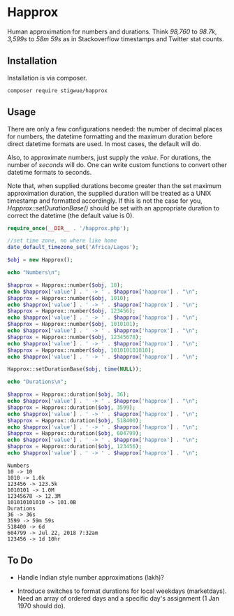 # Happrox

Human approximation for numbers and durations. Think _98,760_ to _98.7k_, _3,599s_ to _58m 59s_ as in Stackoverflow timestamps and Twitter stat counts.

## Installation

Installation is via composer.

```
composer require stigwue/happrox
```

## Usage

There are only a few configurations needed: the number of decimal places for numbers, the datetime formatting and the maximum duration before direct datetime formats are used. In most cases, the default will do.

Also, to approximate numbers, just supply the _value_. For durations, the number of _seconds_ will do. One can write custom functions to convert other datetime formats to seconds.

Note that, when supplied durations become greater than the set maximum approximation duration, the supplied duration will be treated as a UNIX timestamp and formatted accordingly. If this is not the case for you, _Happrox::setDurationBase()_ should be set with an appropriate duration to correct the datetime (the default value is 0).

```php
require_once(__DIR__ . '/happrox.php');

//set time zone, no where like home
date_default_timezone_set('Africa/Lagos');

$obj = new Happrox();

echo "Numbers\n";

$happrox = Happrox::number($obj, 10);
echo $happrox['value'] . ' -> ' . $happrox['happrox'] . "\n";
$happrox = Happrox::number($obj, 1010);
echo $happrox['value'] . ' -> ' . $happrox['happrox'] . "\n";
$happrox = Happrox::number($obj, 123456);
echo $happrox['value'] . ' -> ' . $happrox['happrox'] . "\n";
$happrox = Happrox::number($obj, 1010101);
echo $happrox['value'] . ' -> ' . $happrox['happrox'] . "\n";
$happrox = Happrox::number($obj, 12345678);
echo $happrox['value'] . ' -> ' . $happrox['happrox'] . "\n";
$happrox = Happrox::number($obj, 101010101010);
echo $happrox['value'] . ' -> ' . $happrox['happrox'] . "\n";

Happrox::setDurationBase($obj, time(NULL));

echo "Durations\n";

$happrox = Happrox::duration($obj, 36);
echo $happrox['value'] . ' -> ' . $happrox['happrox'] . "\n";
$happrox = Happrox::duration($obj, 3599);
echo $happrox['value'] . ' -> ' . $happrox['happrox'] . "\n";
$happrox = Happrox::duration($obj, 518400);
echo $happrox['value'] . ' -> ' . $happrox['happrox'] . "\n";
$happrox = Happrox::duration($obj, 604799);
echo $happrox['value'] . ' -> ' . $happrox['happrox'] . "\n";
$happrox = Happrox::duration($obj, 123456);
echo $happrox['value'] . ' -> ' . $happrox['happrox'] . "\n";
```

```
Numbers
10 -> 10
1010 -> 1.0k
123456 -> 123.5k
1010101 -> 1.0M
12345678 -> 12.3M
101010101010 -> 101.0B
Durations
36 -> 36s
3599 -> 59m 59s
518400 -> 6d
604799 -> Jul 22, 2018 7:32am
123456 -> 1d 10hr
```

## To Do

* Handle Indian style number approximations (lakh)?

* Introduce switches to format durations for local weekdays (marketdays). Need an array of ordered days and a specific day's assignment (1 Jan 1970 should do).
